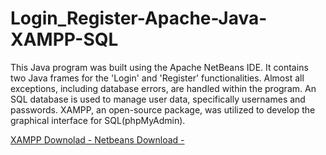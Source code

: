 # Login_Register-Apache-Java-XAMPP-SQL

This Java program was built using the Apache NetBeans IDE. It contains two Java frames for the 'Login' and 'Register' functionalities. Almost all exceptions, including database errors, are handled within the program. An SQL database is used to manage user data, specifically usernames and passwords. XAMPP, an open-source package, was utilized to develop the graphical interface for SQL(phpMyAdmin).

[XAMPP Downolad - ](https://www.apachefriends.org)
[Netbeans Download - ](https://netbeans.apache.org/front/main/download)
